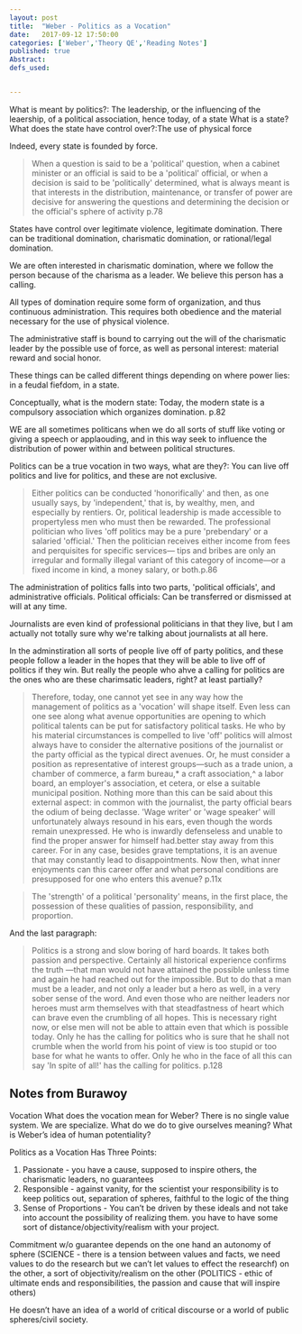 ```yaml
---
layout: post
title:  "Weber - Politics as a Vocation"
date:   2017-09-12 17:50:00
categories: ['Weber','Theory QE','Reading Notes']
published: true
Abstract:
defs_used:


---
```


<def>What is meant by politics?: The leadership, or the influencing of the leaership, of a political association, hence today, of a state</def>
What is a state?
<def>What does the state have control over?:The use of physical force</def>

Indeed, every state is founded by force.
>When a question is said
to be a 'political' question, when a cabinet minister or an official is said
to be a 'political' official, or when a decision is said to be 'politically'
determined, what is always meant is that interests in the distribution,
maintenance, or transfer of power are decisive for answering the questions
and determining the decision or the official's sphere of activity p.78

States have control over legitimate violence, legitimate domination. There can be traditional domination, charismatic domination, or rational/legal domination.

We are often interested in charismatic domination, where we follow the person because of the charisma as a leader. We believe this person has a calling.

All types of domination require some form of organization, and thus continuous administration. This requires both obedience and the material necessary for the use of physical violence.  

The administrative staff is bound to carrying out the will of the charismatic leader by the possible use of force, as well as personal interest: material reward and social honor.

These things can be called different things depending on where power lies: in a feudal fiefdom, in a state.

<def>Conceptually, what is the modern state: Today, the modern state is a compulsory association which organizes domination. p.82</def>

WE are all sometimes politicans when we do all sorts of stuff like voting or giving a speech or applaouding, and in this way seek to influence the distribution of power within and between political structures.

<def>Politics can be a true vocation in two ways, what are they?: You can live off politics and live for politics, and these are not exclusive.</def>

>Either politics can be conducted 'honorifically' and then, as one usually
says, by 'independent,' that is, by wealthy, men, and especially by
rentiers. Or, political leadership is made accessible to propertyless men
who must then be rewarded. The professional politician who lives 'off
politics may be a pure 'prebendary' or a salaried 'official.' Then the politician
receives either income from fees and perquisites for specific services—
tips and bribes are only an irregular and formally illegal variant
of this category of income—or a fixed income in kind, a money salary,
or both.p.86

The administration of politics falls into two parts, 'political officials', and administrative officials.
<def>Political officials: Can be transferred or dismissed at will at any time.</def>

Journalists are even kind of professional politicians in that they live, but I am actually not totally sure why we're talking about journalists at all here.

In the adminstiration all sorts of people live off of party politics, and these people follow a leader in the hopes that they will be able to live off of politics if they win.   But really the people who ahve a calling for politics are the ones who are these charimsatic leaders, right? at least partially?

>Therefore, today, one cannot yet see in any way how the management
of politics as a 'vocation' will shape itself. Even less can one see
along what avenue opportunities are opening to which political talents
can be put for satisfactory political tasks. He who by his material circumstances
is compelled to live 'off' politics will almost always have to consider
the alternative positions of the journalist or the party official as the
typical direct avenues. Or, he must consider a position as representative
of interest groups—such as a trade union, a chamber of commerce, a farm
bureau,* a craft association,^ a labor board, an employer's association,
et cetera, or else a suitable municipal position. Nothing more than this
can be said about this external aspect: in common with the journalist,
the party official bears the odium of being declasse. 'Wage writer' or
'wage speaker' will unfortunately always resound in his ears, even
though the words remain unexpressed. He who is inwardly defenseless
and unable to find the proper answer for himself had.better stay away
from this career. For in any case, besides grave temptations, it is an
avenue that may constantly lead to disappointments. Now then, what
inner enjoyments can this career offer and what personal conditions are
presupposed for one who enters this avenue? p.11x

>The 'strength' of a political 'personality' means, in the first place, the possession
of these qualities of passion, responsibility, and proportion.



And the last paragraph:
>Politics is a strong and slow boring of hard boards. It takes both passion
and perspective. Certainly all historical experience confirms the truth
—that man would not have attained the possible unless time and again
he had reached out for the impossible. But to do that a man must be a
leader, and not only a leader but a hero as well, in a very sober sense
of the word. And even those who are neither leaders nor heroes must
arm themselves with that steadfastness of heart which can brave even
the crumbling of all hopes. This is necessary right now, or else men
will not be able to attain even that which is possible today. Only he has
the calling for politics who is sure that he shall not crumble when the
world from his point of view is too stupid or too base for what he wants
to offer. Only he who in the face of all this can say 'In spite of all!' has
the calling for politics. p.128

## Notes from Burawoy
Vocation
What does the vocation mean for Weber? There is no single value system. We are specialize. What do we do to give ourselves meaning? What is Weber’s idea of human potentiality?

Politics as a Vocation Has Three Points:
1. Passionate - you have a cause, supposed to inspire others, the charismatic leaders, no guarantees
2. Responsible - against vanity, for the scientist your responsibility is to keep politics out, separation of spheres, faithful to the logic of the thing
3. Sense of Proportions - You can’t be driven by these ideals and not take into account the possibility of realizing them. you have to have some sort of distance/objectivity/realism with your project.


Commitment w/o guarantee depends
on the one hand an autonomy of sphere (SCIENCE - there is a tension between values and facts, we need values to do the research but we can’t let values to effect the researchf)
on the other, a sort of objectivity/realism on the other (POLITICS - ethic of ultimate ends and responsibilities, the passion and cause that will inspire others)

He doesn’t have an idea of a world of critical discourse or a world of public spheres/civil society.
 
